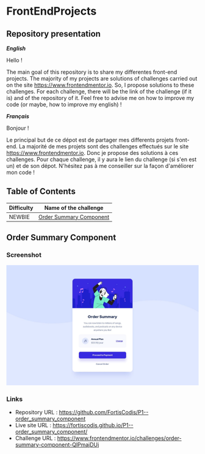 # FrontEndProjects
## Repository presentation
***English***

Hello !

The main goal of this repository is to share my differentes front-end projects. 
The majority of my projects are solutions of challenges carried out on the site <https://www.frontendmentor.io>.
So, I propose solutions to these challenges.
For each challenge, there will be the link of the challenge (if it is) and of the repository of it.
Feel free to advise me on how to improve my code (or maybe, how to improve my english) !


***Français***

Bonjour !

Le principal but de ce dépot est de partager mes differents projets front-end.
La majorité de mes projets sont des challenges effectués sur le site <https://www.frontendmentor.io>.
Donc je propose des solutions à ces challenges.
Pour chaque challenge, il y aura le lien du challenge (si s'en est un) et de son dépot.
N'hésitez pas à me conseiller sur la façon d'améliorer mon code !

## Table of Contents

| Difficulty | Name of the challenge                                                |
| ---------- | --------------------------------------------------------------------- |
| NEWBIE     | [Order Summary Component](#order-summary-component)                   |

## Order Summary Component

### Screenshot

![screenshot](./screenshots/order_summary_component.jpg)

### Links

- Repository URL : <https://github.com/FortisCodis/P1--order_summary_component>
- Live site URL : <https://fortiscodis.github.io/P1--order_summary_component/>
- Challenge URL : <https://www.frontendmentor.io/challenges/order-summary-component-QlPmajDUj> 
